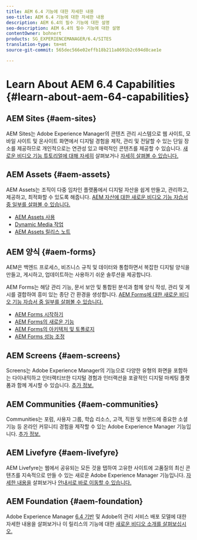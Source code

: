 ```yaml
---
title: AEM 6.4 기능에 대한 자세한 내용
seo-title: AEM 6.4 기능에 대한 자세한 내용
description: AEM 6.4의 필수 기능에 대한 설명
seo-description: AEM 6.4의 필수 기능에 대한 설명
contentOwner: bohnert
products: SG_EXPERIENCEMANAGER/6.4/SITES
translation-type: tm+mt
source-git-commit: 565dec566e02effb18b211a8691b2c694d8cae1e

---
```



# Learn About AEM 6.4 Capabilities {#learn-about-aem-64-capabilities}

## AEM Sites {#aem-sites}

AEM Sites는 Adobe Experience Manager의 콘텐츠 관리 시스템으로 웹 사이트, 모바일 사이트 및 온사이트 화면에서 디지털 경험을 제작, 관리 및 전달할 수 있는 단일 장소를 제공하므로 개인적으로는 연관성 있고 매력적인 콘텐츠를 제공할 수 있습니다. [새로운 비디오 기능 튜토리얼에 대해 자세히](http://www.adobe.com/marketing-cloud/enterprise-content-management/web-cms.html) 살펴보거나 [자세히 살펴볼 수 있습니다.](https://helpx.adobe.com/experience-manager/kt/sites/index/aem-6-4-sites.html)

## AEM Assets {#aem-assets}

AEM Assets는 조직이 다중 임차인 플랫폼에서 디지털 자산을 쉽게 만들고, 관리하고, 제공하고, 최적화할 수 있도록 해줍니다. [AEM 자산에 대한 새로운 비디오 기능 자습서 중 일부를 살펴볼 수 있습니다.](https://helpx.adobe.com/experience-manager/kt/assets/index/aem-6-4-assets.html)

* [AEM Assets 사용](/help/assets/managing-assets-touch-ui.md)
* [Dynamic Media 작업](/help/assets/dynamic-media.md)
* [AEM Assets 릴리스 노트](/help/release-notes/assets.md)

## AEM 양식 {#aem-forms}

AEM은 백엔드 프로세스, 비즈니스 규칙 및 데이터와 통합하면서 복잡한 디지털 양식을 만들고, 게시하고, 업데이트하는 사용하기 쉬운 솔루션을 제공합니다.

AEM Forms는 해당 관리 기능, 문서 보안 및 통합된 분석과 함께 양식 작성, 관리 및 게시를 결합하여 흥미 있는 종단 간 환경을 생성합니다. [AEM Forms에 대한 새로운 비디오 기능 자습서 중 일부를 살펴볼 수 있습니다.](https://helpx.adobe.com/experience-manager/kt/forms/index/aem-6-4-forms.html)

* [AEM Forms 시작하기](/help/forms/using/introduction-aem-forms.md)
* [AEM Forms의 새로운 기능](/help/forms/using/whats-new.md)
* [AEM Forms의 아키텍처 및 토폴로지](/help/forms/using/aem-forms-architecture-deployment.md)
* [AEM Forms 성능 조정](/help/forms/using/performance-tuning-aem-forms.md)

## AEM Screens {#aem-screens}

Screens는 Adobe Experience Manager의 기능으로 다양한 유형의 화면을 포함하는 다이내믹하고 인터랙티브한 디지털 경험과 인터랙션을 포괄적인 디지털 마케팅 플랫폼과 함께 게시할 수 있습니다.  [추가 정보.](/help/screens/home.md)

## AEM Communities {#aem-communities}

Communities는 포럼, 사용자 그룹, 학습 리소스, 고객, 직원 및 브랜드에 중요한 소셜 기능 등 온라인 커뮤니티 경험을 제작할 수 있는 Adobe Experience Manager 기능입니다. [추가 정보.](http://www.adobe.com/marketing-cloud/enterprise-content-management/social-community-cms.html)

## AEM Livefyre {#aem-livefyre}

AEM Livefyre는 웹에서 공유되는 모든 것을 탭하여 고유한 사이트에 고품질의 최신 콘텐츠를 지속적으로 만들 수 있는 새로운 Adobe Experience Manager 기능입니다. [자세한 내용을](http://www.adobe.com/marketing-cloud/enterprise-content-management/ugc-content-platform.html) 살펴보거나 [안내서로 바로 이동할 수 있습니다.](https://answers.livefyre.com/product/livefyre-for-adobe-experience-manager-aem/)

## AEM Foundation {#aem-foundation}

Adobe Experience Manager [6.4 기반](/help/sites-deploying/home.md) 및 Adobe의 관리 서비스 배포 모델에 대한 자세한 내용을 살펴보거나 이 릴리스의 기능에 대한 [새로운 비디오 소개를 살펴보십시오.](https://helpx.adobe.com/experience-manager/kt/sites/index/aem-6-4-sites.html)
